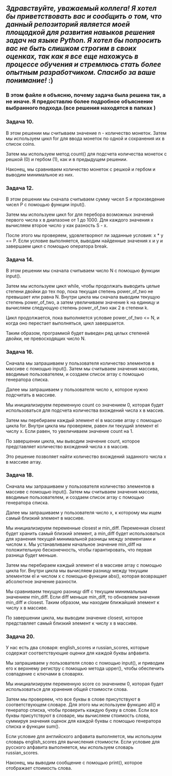 ##  ***Здравствуйте, уважаемый коллега! Я хотел бы приветствовать вас и сообщить о том, что данный репозиторий является моей площадкой для развития навыков решения задач на языке Python. Я хотел бы попросить вас не быть слишком строгим в своих оценках, так как я все еще нахожусь в процессе обучения и стремлюсь стать более опытным разработчиком. Спасибо за ваше понимание!*** :) 

### В этом файле я объясню, почему задача была решена так, а не иначе. Я предоставлю более подробное объяснение выбранного подхода.(все решения находятся в папках )

### Задача 10.

В этом решении мы считываем значение n - количество монеток. Затем мы используем цикл for для ввода монеток по одной и сохранения их в список coins.

Затем мы используем метод count() для подсчета количества монеток с решкой (0) и гербом (1), как и в предыдущем решении.

Наконец, мы сравниваем количество монеток с решкой и гербом и выводим минимальное из них.

### Задача 12. 
В этом решении мы сначала считываем сумму чисел S и произведение чисел P с помощью функции input().

Затем мы используем цикл for для перебора возможных значений первого числа x в диапазоне от 1 до 1000. Для каждого значения x вычисляем второе число y как разность S - x.

После этого мы проверяем, удовлетворяют ли заданные условия: x * y == P. Если условие выполняется, выводим найденные значения x и y и завершаем цикл с помощью оператора break.

### Задача 14. 
В этом решении мы сначала считываем число N с помощью функции input().

Затем мы используем цикл while, чтобы продолжать выводить целые степени двойки до тех пор, пока текущая степень power_of_two не превышает или равна N. Внутри цикла мы сначала выводим текущую степень power_of_two, а затем увеличиваем значение k на единицу и вычисляем следующую степень power_of_two как 2 в степени k.

Цикл продолжается, пока выполняется условие power_of_two <= N, и когда оно перестает выполняться, цикл завершается.

Таким образом, программой будет выведен ряд целых степеней двойки, не превосходящих число N.

### Задача 16.
Сначала мы запрашиваем у пользователя количество элементов в массиве с помощью input(). Затем мы считываем значения массива, вводимые пользователем, и создаем список array с помощью генератора списка.

Далее мы запрашиваем у пользователя число x, которое нужно подсчитать в массиве.

Мы инициализируем переменную count со значением 0, которая будет использоваться для подсчета количества вхождений числа x в массив.

Затем мы перебираем каждый элемент el в массиве array с помощью цикла for. Внутри цикла мы проверяем, равен ли текущий элемент el числу x. Если равен, то увеличиваем значение count на 1.

По завершении цикла, мы выводим значение count, которое представляет количество вхождений числа x в массив.

Это решение позволяет найти количество вхождений заданного числа x в массиве array.

### Задача 18.

Сначала мы запрашиваем у пользователя количество элементов в массиве с помощью input(). Затем мы считываем значения массива, вводимые пользователем, и создаем список array с помощью генератора списка.

Далее мы запрашиваем у пользователя число x, к которому мы ищем самый близкий элемент в массиве.

Мы инициализируем переменные closest и min_diff. Переменная closest будет хранить самый близкий элемент, а min_diff будет использоваться для хранения текущей минимальной разницы между элементами и числом x. Мы устанавливаем начальное значение min_diff на положительную бесконечность, чтобы гарантировать, что первая разница будет меньше.

Затем мы перебираем каждый элемент el в массиве array с помощью цикла for. Внутри цикла мы вычисляем разницу между текущим элементом el и числом x с помощью функции abs(), которая возвращает абсолютное значение разности.

Мы сравниваем текущую разницу diff с текущим минимальным значением min_diff. Если diff меньше min_diff, то обновляем значения min_diff и closest. Таким образом, мы находим ближайший элемент к числу x в массиве.

По завершении цикла, мы выводим значение closest, которое представляет самый близкий элемент к числу x в массиве.

### Задача 20.   

У нас есть два словаря: english_scores и russian_scores, которые содержат соответствующие оценки для каждой буквы алфавита.

Мы запрашиваем у пользователя слово с помощью input(), и приводим его к верхнему регистру с помощью метода upper(), чтобы обеспечить совпадение с ключами в словарях.

Мы инициализируем переменную score со значением 0, которая будет использоваться для хранения общей стоимости слова.

Затем мы проверяем, что все буквы в слове присутствуют в соответствующем словаре. Для этого мы используем функцию all() и генератор списка, чтобы проверить каждую букву в слове. Если все буквы присутствуют в словаре, мы вычисляем стоимость слова, суммируя значения оценок для каждой буквы с помощью генератора списка и функции sum().

Если условие для английского алфавита выполняется, мы используем словарь english_scores для вычисления стоимости. Если условие для русского алфавита выполняется, мы используем словарь russian_scores.

Наконец, мы выводим сообщение с помощью print(), которое отображает стоимость слова.